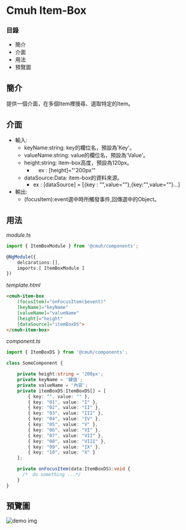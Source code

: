 # Cmuh Item-Box

### 目錄

  - 簡介
  - 介面
  - 用法
  - 預覽圖
  
## 簡介

  提供一個介面，在多個Item裡搜尋、選取特定的Item。
  
## 介面

- 輸入:
    - keyName:string: key的欄位名，預設為'Key'。
    - valueName:string: value的欄位名，預設為'Value'。
    - height:string: item-box高度，預設為120px。
        - 　ex : [height]="'200px'" 
    - dataSource:Data: item-box的資料來源。
        -  ex : [dataSource] = [{key : "",value=""},{key:"",value=""}...]
- 輸出:
    - (focusItem):event選中時所觸發事件,回傳選中的Object。
    
## 用法
_module.ts_

```ts
import { ItemBoxModule } from '@cmuh/components';

@NgModule({
    delcarations:[],
    imports:[ ItemBoxModule ]
})
```

_template.html_

```html
<cmuh-item-box 
    (focusItem)="onFocusItem($event)" 
    [keyName]="keyName"
    [valueName]="valueName"
    [height]="height"
    [dataSource]="itemBoxDS">
</cmuh-item-box>
```
_component.ts_

```ts
import { ItemBoxDS } from '@cmuh/components';

class SomeComponent {

    private height:string = '200px';
    private keyName = '鍵值';
    private valueName = '內容';
    private itemBoxDS:ItemBoxDS[] = [
        { key: "", value: "" },
        { key: "01", value: "I" },
        { key: "02", value: "II" },
        { key: "03", value: "III" },
        { key: "04", value: "IV" },
        { key: "05", value: "V" },
        { key: "06", value: "VI" },
        { key: "07", value: "VII" },
        { key: "08", value: "VIII" },
        { key: "09", value: "IX" },
        { key: "10", value: "X" }
    ];

    private onFocusItem(data:ItemBoxDS):void {
      /*　do something ...*/
    }
}
```

## 預覽圖
![demo img](http://i.imgur.com/92i7ONj.png)
